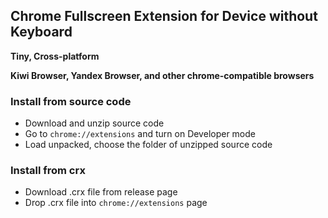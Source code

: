 ## Chrome Fullscreen Extension for Device without Keyboard

**Tiny, Cross-platform**

**Kiwi Browser, Yandex Browser, and other chrome-compatible browsers**

### Install from source code

* Download and unzip source code
* Go to `chrome://extensions` and turn on Developer mode
* Load unpacked, choose the folder of unzipped source code

### Install from crx

* Download .crx file from release page
* Drop .crx file into `chrome://extensions` page
